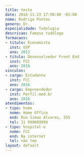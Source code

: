 ```yaml
---
title: teste
date: 2016-11-23 17:58:00 -02:00
nome: Rodrigo Pontes
genero: Dr.
especialidade: Tudologia
descricao: Famoso tudólogo
formacaos:
- titulo: Economista
  inst: USP
  ano: 2012
- titulo: Desenvolvedor Front End
  inst: FCC
  ano: 2016
vinculos:
- cargo: Estudante
  inst: FCC
  ano: 2016
- cargo: Empreendedor
  inst: Perfil.med.br
  ano: 2016
atendimentos:
- tipo: home
  nome: Home Office
  end: Rua Simao Alvares, 555
  tel: 11 999009999
- tipo: hospital-o
  nome: FCC
  end: Na internet
  tel: não tem
layout: default
---
```


